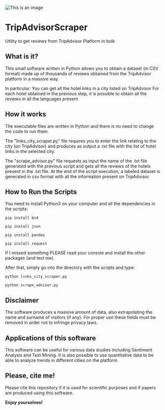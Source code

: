 ![This is an image](https://i.ibb.co/zVNbPDW/repologo-copy.png)

# TripAdvisorScraper
Utility to get reviews from TripAdvisor Platform in bulk 

## What is it?

This small software written in Python allows you to obtain a dataset (in CSV format) made up of thousands of reviews obtained from the TripAdvisor platform in a massive way.

In particular:
You can get all the hotel links in a city listed on TripAdvisor
For each hotel obtained in the previous step, it is possible to obtain all the reviews in all the languages ​​present

## How it works

The executable files are written in Python and there is no need to change the code to run them.

The "links_city_scraper.py" file requires you to enter the link relating to the city (on TripAdvisor) and produces as output a .txt file with the list of hotel links in the selected city.

The "scrape_advisor.py" file requests as input the name of the .txt file generated with the previous script and gets all the reviews of the hotels present in the .txt file. At the end of the script execution, a labeled dataset is generated in csv format with all the information present on TripAdvisor.

## How to Run the Scripts

You need to install Python3 on your computer and all the dependencies in the scripts:
```
pip install bs4 

pip install json 

pip install pandas

pip install request
```

If I missed something PLEASE read your console and install the other packages (and text me).


After that, simply go into the directory with the scripts and type:

```
python links_city_scraper.py

python scrape_advisor.py
```
## Disclaimer

The software produces a massive amount of data, also extrapolating the name and surname of visitors (if any).
For proper use these fields must be removed in order not to infringe privacy laws.

## Applications of this software

This software can be useful for various data studies including Sentiment Analysis and Text Mining. It is also possible to use quantitative data to be able to analyze trends in different cities on the platform.

## Please, cite me!

Please cite this repository if it is used for scientific purposes and if papers are produced using this software.

**Enjoy yourselves!**
